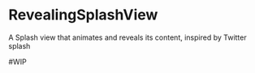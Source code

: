 # RevealingSplashView
A Splash view that animates and reveals its content, inspired by Twitter splash

#WIP
